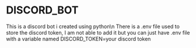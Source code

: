 # DISCORD_BOT
This is a discord bot i created using python\n
There is a .env file used to store the discord token, I am not able to add it but 
you can just have .env file with a variable named 
DISCORD_TOKEN=your discord token
